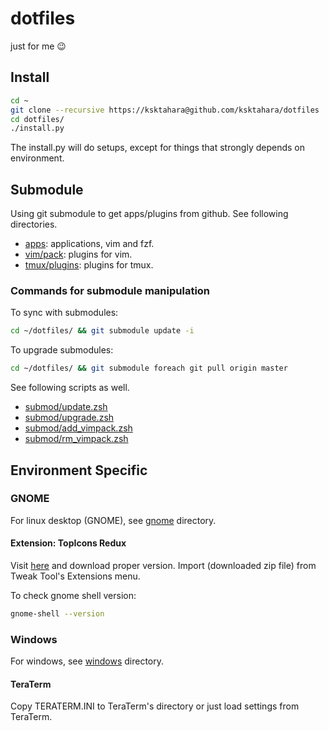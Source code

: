 # dotfiles
just for me 😉

## Install

```bash
cd ~
git clone --recursive https://ksktahara@github.com/ksktahara/dotfiles
cd dotfiles/
./install.py
```

The install.py will do setups,
except for things that strongly depends on environment.

## Submodule
Using git submodule to get apps/plugins from github.
See following directories.

* [apps](apps): applications, vim and fzf.
* [vim/pack](vim/pack): plugins for vim.
* [tmux/plugins](tmux/plugins): plugins for tmux.

### Commands for submodule manipulation
To sync with submodules:

```bash
cd ~/dotfiles/ && git submodule update -i
```

To upgrade submodules:

```bash
cd ~/dotfiles/ && git submodule foreach git pull origin master
```

See following scripts as well.

* [submod/update.zsh](submod/update.zsh)
* [submod/upgrade.zsh](submod/upgrade.zsh)
* [submod/add\_vimpack.zsh](submod/add\_vimpack.zsh)
* [submod/rm\_vimpack.zsh](submod/rm\_vimpack.zsh)

## Environment Specific
### GNOME
For linux desktop (GNOME), see [gnome](gnome) directory.

#### Extension: TopIcons Redux
Visit [here](https://extensions.gnome.org/extension/1497/topicons-redux/) and
download proper version.
Import (downloaded zip file) from Tweak Tool's Extensions menu.

To check gnome shell version:

```bash
gnome-shell --version
```

### Windows
For windows, see [windows](windows) directory.

#### TeraTerm
Copy TERATERM.INI to TeraTerm's directory or just load settings from TeraTerm.
